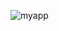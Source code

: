 ![myapp](https://github.com/molokolip/MytasksTracker/assets/67005710/664fe059-78c1-4c63-b525-7a8277094564)
